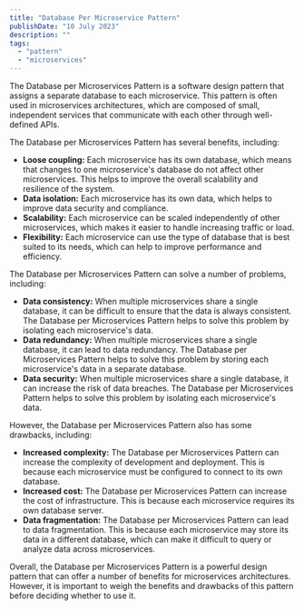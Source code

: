 ```yaml
---
title: "Database Per Microservice Pattern"
publishDate: "10 July 2023"
description: ""
tags:
  - "pattern"
  - "microservices"
---
```


The Database per Microservices Pattern is a software design pattern that assigns a separate database to each microservice. This pattern is often used in microservices architectures, which are composed of small, independent services that communicate with each other through well-defined APIs.

The Database per Microservices Pattern has several benefits, including:

- **Loose coupling:** Each microservice has its own database, which means that changes to one microservice's database do not affect other microservices. This helps to improve the overall scalability and resilience of the system.
- **Data isolation:** Each microservice has its own data, which helps to improve data security and compliance.
- **Scalability:** Each microservice can be scaled independently of other microservices, which makes it easier to handle increasing traffic or load.
- **Flexibility:** Each microservice can use the type of database that is best suited to its needs, which can help to improve performance and efficiency.

The Database per Microservices Pattern can solve a number of problems, including:

- **Data consistency:** When multiple microservices share a single database, it can be difficult to ensure that the data is always consistent. The Database per Microservices Pattern helps to solve this problem by isolating each microservice's data.
- **Data redundancy:** When multiple microservices share a single database, it can lead to data redundancy. The Database per Microservices Pattern helps to solve this problem by storing each microservice's data in a separate database.
- **Data security:** When multiple microservices share a single database, it can increase the risk of data breaches. The Database per Microservices Pattern helps to solve this problem by isolating each microservice's data.

However, the Database per Microservices Pattern also has some drawbacks, including:

- **Increased complexity:** The Database per Microservices Pattern can increase the complexity of development and deployment. This is because each microservice must be configured to connect to its own database.
- **Increased cost:** The Database per Microservices Pattern can increase the cost of infrastructure. This is because each microservice requires its own database server.
- **Data fragmentation:** The Database per Microservices Pattern can lead to data fragmentation. This is because each microservice may store its data in a different database, which can make it difficult to query or analyze data across microservices.

Overall, the Database per Microservices Pattern is a powerful design pattern that can offer a number of benefits for microservices architectures. However, it is important to weigh the benefits and drawbacks of this pattern before deciding whether to use it.
